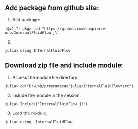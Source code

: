 ## Add package from github site:

1) Add package:

``(@v1.7) pkg> add "https://github.com/aumpierre-unb/InternalFluidFlow.jl"``

2) 

``julia> using InternalFluidFlow``

## Download zip file and include module:

1) Access the module file directory:

``julia> cd("D:/UnB/programacao/julia/InternalFluidFlow/src")``

2) include the module in the session:

``julia> Include("InternalFluidFlow.jl")``

3) Load the module:

``julia> using .InternalFluidFlow``
